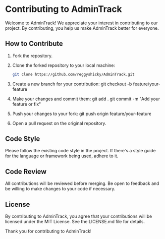 # Contributing to AdminTrack

Welcome to AdminTrack! We appreciate your interest in contributing to our project. By contributing, you help us make AdminTrack better for everyone.

## How to Contribute

1. Fork the repository.

2. Clone the forked repository to your local machine:
   ```bash
   git clone https://github.com/reggyshicky/AdminTrack.git

3. Create a new branch for your contribution:
   git checkout -b feature/your-feature

4. Make your changes and commit them:
   git add .
   git commit -m "Add your feature or fix"

5. Push your changes to your fork:
   git push origin feature/your-feature

6. Open a pull request on the original repository.

## Code Style

Please follow the existing code style in the project. If there's a style guide for the language or framework being used, adhere to it.

## Code Review

All contributions will be reviewed before merging. Be open to feedback and be willing to make changes to your code if necessary.

## License

By contributing to AdminTrack, you agree that your contributions will be licensed under the MIT License. See the LICENSE.md file for details.

Thank you for contributing to AdminTrack!
